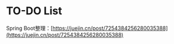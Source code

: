# TO-DO List

Spring Boot整理：[https://juejin.cn/post/7254384256280035388](https://juejin.cn/post/7254384256280035388)